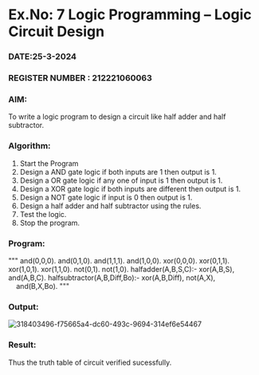 # Ex.No: 7  Logic Programming –  Logic Circuit Design
### DATE:25-3-2024                                                                            
### REGISTER NUMBER : 212221060063
### AIM: 
To write a logic program to design a circuit like half adder and half subtractor.
###  Algorithm:
1. Start the Program
2. Design a AND gate logic if both inputs are 1 then output is 1.
3. Design a OR gate logic if any one of input is 1 then output is 1.
4. Design a XOR gate logic if both inputs are different then output is 1.
5. Design a NOT gate logic if input is 0 then output is 1.
6. Design a half adder and half subtractor using the rules.
7. Test the logic.
8. Stop the program.

### Program:
"""
and(0,0,0).
and(0,1,0).
and(1,1,1).
and(1,0,0).
xor(0,0,0).
xor(0,1,1).
xor(1,0,1).
xor(1,1,0).
not(0,1).
not(1,0).
halfadder(A,B,S,C):-
    xor(A,B,S),
    and(A,B,C).
halfsubtractor(A,B,Diff,Bo):-
    xor(A,B,Diff),
    not(A,X),
    and(B,X,Bo).
"""


### Output:

![318403496-f75665a4-dc60-493c-9694-314ef6e54467](https://github.com/gokulvenkatesan31/AI_Lab_2023-24/assets/123715763/0def736b-35d7-48da-abf0-7ef442fadbb1)


### Result:
Thus the truth table of circuit verified sucessfully.

